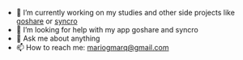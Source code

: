 

<!--
**mariogmarq/mariogmarq** is a ✨ _special_ ✨ repository because its `README.md` (this file) appears on your GitHub profile.
- 🌱 I’m currently learning 
-  👯 I’m looking to collaborate on ...
-   ⚡ Fun fact: ...
-->

- 🔭 I’m currently working on my studies and other side projects like [goshare](https://github.com/mariogmarq/goshare) or [syncro](https://github.com/mariogmarq/syncro)
- 🤔 I’m looking for help with my app goshare and syncro
- 💬 Ask me about anything
- 📫 How to reach me: mariogmarq@gmail.com
